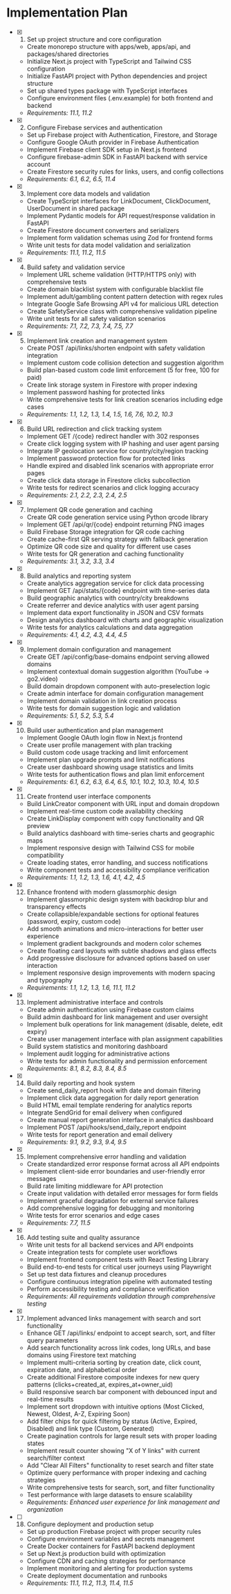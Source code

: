 # Implementation Plan

- [x] 1. Set up project structure and core configuration
  - Create monorepo structure with apps/web, apps/api, and packages/shared directories
  - Initialize Next.js project with TypeScript and Tailwind CSS configuration
  - Initialize FastAPI project with Python dependencies and project structure
  - Set up shared types package with TypeScript interfaces
  - Configure environment files (.env.example) for both frontend and backend
  - _Requirements: 11.1, 11.2_

- [x] 2. Configure Firebase services and authentication
  - Set up Firebase project with Authentication, Firestore, and Storage
  - Configure Google OAuth provider in Firebase Authentication
  - Implement Firebase client SDK setup in Next.js frontend
  - Configure firebase-admin SDK in FastAPI backend with service account
  - Create Firestore security rules for links, users, and config collections
  - _Requirements: 6.1, 6.2, 6.5, 11.4_

- [x] 3. Implement core data models and validation
  - Create TypeScript interfaces for LinkDocument, ClickDocument, UserDocument in shared package
  - Implement Pydantic models for API request/response validation in FastAPI
  - Create Firestore document converters and serializers
  - Implement form validation schemas using Zod for frontend forms
  - Write unit tests for data model validation and serialization
  - _Requirements: 11.1, 11.2, 11.5_

- [x] 4. Build safety and validation service
  - Implement URL scheme validation (HTTP/HTTPS only) with comprehensive tests
  - Create domain blacklist system with configurable blacklist file
  - Implement adult/gambling content pattern detection with regex rules
  - Integrate Google Safe Browsing API v4 for malicious URL detection
  - Create SafetyService class with comprehensive validation pipeline
  - Write unit tests for all safety validation scenarios
  - _Requirements: 7.1, 7.2, 7.3, 7.4, 7.5, 7.7_

- [x] 5. Implement link creation and management system
  - Create POST /api/links/shorten endpoint with safety validation integration
  - Implement custom code collision detection and suggestion algorithm
  - Build plan-based custom code limit enforcement (5 for free, 100 for paid)
  - Create link storage system in Firestore with proper indexing
  - Implement password hashing for protected links
  - Write comprehensive tests for link creation scenarios including edge cases
  - _Requirements: 1.1, 1.2, 1.3, 1.4, 1.5, 1.6, 7.6, 10.2, 10.3_

- [x] 6. Build URL redirection and click tracking system
  - Implement GET /{code} redirect handler with 302 responses
  - Create click logging system with IP hashing and user agent parsing
  - Integrate IP geolocation service for country/city/region tracking
  - Implement password protection flow for protected links
  - Handle expired and disabled link scenarios with appropriate error pages
  - Create click data storage in Firestore clicks subcollection
  - Write tests for redirect scenarios and click logging accuracy
  - _Requirements: 2.1, 2.2, 2.3, 2.4, 2.5_

- [x] 7. Implement QR code generation and caching
  - Create QR code generation service using Python qrcode library
  - Implement GET /api/qr/{code} endpoint returning PNG images
  - Build Firebase Storage integration for QR code caching
  - Create cache-first QR serving strategy with fallback generation
  - Optimize QR code size and quality for different use cases
  - Write tests for QR generation and caching functionality
  - _Requirements: 3.1, 3.2, 3.3, 3.4_

- [x] 8. Build analytics and reporting system
  - Create analytics aggregation service for click data processing
  - Implement GET /api/stats/{code} endpoint with time-series data
  - Build geographic analytics with country/city breakdowns
  - Create referrer and device analytics with user agent parsing
  - Implement data export functionality in JSON and CSV formats
  - Design analytics dashboard with charts and geographic visualization
  - Write tests for analytics calculations and data aggregation
  - _Requirements: 4.1, 4.2, 4.3, 4.4, 4.5_

- [x] 9. Implement domain configuration and management
  - Create GET /api/config/base-domains endpoint serving allowed domains
  - Implement contextual domain suggestion algorithm (YouTube → go2.video)
  - Build domain dropdown component with auto-preselection logic
  - Create admin interface for domain configuration management
  - Implement domain validation in link creation process
  - Write tests for domain suggestion logic and validation
  - _Requirements: 5.1, 5.2, 5.3, 5.4_

- [x] 10. Build user authentication and plan management
  - Implement Google OAuth login flow in Next.js frontend
  - Create user profile management with plan tracking
  - Build custom code usage tracking and limit enforcement
  - Implement plan upgrade prompts and limit notifications
  - Create user dashboard showing usage statistics and limits
  - Write tests for authentication flows and plan limit enforcement
  - _Requirements: 6.1, 6.2, 6.3, 6.4, 6.5, 10.1, 10.2, 10.3, 10.4, 10.5_

- [x] 11. Create frontend user interface components
  - Build LinkCreator component with URL input and domain dropdown
  - Implement real-time custom code availability checking
  - Create LinkDisplay component with copy functionality and QR preview
  - Build analytics dashboard with time-series charts and geographic maps
  - Implement responsive design with Tailwind CSS for mobile compatibility
  - Create loading states, error handling, and success notifications
  - Write component tests and accessibility compliance verification
  - _Requirements: 1.1, 1.2, 1.3, 1.6, 4.1, 4.2, 4.5_

- [x] 12. Enhance frontend with modern glassmorphic design
  - Implement glassmorphic design system with backdrop blur and transparency effects
  - Create collapsible/expandable sections for optional features (password, expiry, custom code)
  - Add smooth animations and micro-interactions for better user experience
  - Implement gradient backgrounds and modern color schemes
  - Create floating card layouts with subtle shadows and glass effects
  - Add progressive disclosure for advanced options based on user interaction
  - Implement responsive design improvements with modern spacing and typography
  - _Requirements: 1.1, 1.2, 1.3, 1.6, 11.1, 11.2_

- [x] 13. Implement administrative interface and controls
  - Create admin authentication using Firebase custom claims
  - Build admin dashboard for link management and user oversight
  - Implement bulk operations for link management (disable, delete, edit expiry)
  - Create user management interface with plan assignment capabilities
  - Build system statistics and monitoring dashboard
  - Implement audit logging for administrative actions
  - Write tests for admin functionality and permission enforcement
  - _Requirements: 8.1, 8.2, 8.3, 8.4, 8.5_

- [x] 14. Build daily reporting and hook system
  - Create send_daily_report hook with date and domain filtering
  - Implement click data aggregation for daily report generation
  - Build HTML email template rendering for analytics reports
  - Integrate SendGrid for email delivery when configured
  - Create manual report generation interface in analytics dashboard
  - Implement POST /api/hooks/send_daily_report endpoint
  - Write tests for report generation and email delivery
  - _Requirements: 9.1, 9.2, 9.3, 9.4, 9.5_

- [x] 15. Implement comprehensive error handling and validation
  - Create standardized error response format across all API endpoints
  - Implement client-side error boundaries and user-friendly error messages
  - Build rate limiting middleware for API protection
  - Create input validation with detailed error messages for form fields
  - Implement graceful degradation for external service failures
  - Add comprehensive logging for debugging and monitoring
  - Write tests for error scenarios and edge cases
  - _Requirements: 7.7, 11.5_

- [x] 16. Add testing suite and quality assurance
  - Write unit tests for all backend services and API endpoints
  - Create integration tests for complete user workflows
  - Implement frontend component tests with React Testing Library
  - Build end-to-end tests for critical user journeys using Playwright
  - Set up test data fixtures and cleanup procedures
  - Configure continuous integration pipeline with automated testing
  - Perform accessibility testing and compliance verification
  - _Requirements: All requirements validation through comprehensive testing_

- [x] 17. Implement advanced links management with search and sort functionality
  - Enhance GET /api/links/ endpoint to accept search, sort, and filter query parameters
  - Add search functionality across link codes, long URLs, and base domains using Firestore text matching
  - Implement multi-criteria sorting by creation date, click count, expiration date, and alphabetical order
  - Create additional Firestore composite indexes for new query patterns (clicks+created_at, expires_at+owner_uid)
  - Build responsive search bar component with debounced input and real-time results
  - Implement sort dropdown with intuitive options (Most Clicked, Newest, Oldest, A-Z, Expiring Soon)
  - Add filter chips for quick filtering by status (Active, Expired, Disabled) and link type (Custom, Generated)
  - Create pagination controls for large result sets with proper loading states
  - Implement result counter showing "X of Y links" with current search/filter context
  - Add "Clear All Filters" functionality to reset search and filter state
  - Optimize query performance with proper indexing and caching strategies
  - Write comprehensive tests for search, sort, and filter functionality
  - Test performance with large datasets to ensure scalability
  - _Requirements: Enhanced user experience for link management and organization_

- [ ] 18. Configure deployment and production setup
  - Set up production Firebase project with proper security rules
  - Configure environment variables and secrets management
  - Create Docker containers for FastAPI backend deployment
  - Set up Next.js production build with optimization
  - Configure CDN and caching strategies for performance
  - Implement monitoring and alerting for production systems
  - Create deployment documentation and runbooks
  - _Requirements: 11.1, 11.2, 11.3, 11.4, 11.5_
